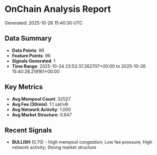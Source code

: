 # OnChain Analysis Report
Generated: 2025-10-26 15:40:30 UTC

## Data Summary
- **Data Points**: 96
- **Feature Points**: 96
- **Signals Generated**: 1
- **Time Range**: 2025-10-24 23:53:37.262707+00:00 to 2025-10-26 15:40:28.219161+00:00

## Key Metrics
- **Avg Mempool Count**: 32527
- **Avg Fee (30min)**: 1.1 sat/vB
- **Avg Network Activity**: 1.000
- **Avg Market Structure**: 0.647

## Recent Signals
- **BULLISH** (0.70) - High mempool congestion; Low fee pressure; High network activity; Strong market structure
